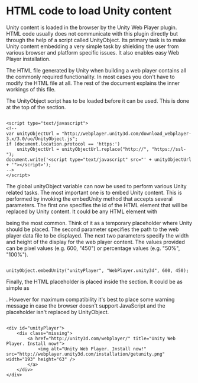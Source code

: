 HTML code to load Unity content
===============================


Unity content is loaded in the browser by the Unity <span class=keyword>Web Player</span> plugin. HTML code usually does not communicate with this plugin directly but through the help of a script called <span class=keyword>UnityObject</span>. Its primary task is to make Unity content embedding a very simple task by shielding the user from various browser and platform specific issues. It also enables easy Web Player installation.

The HTML file generated by Unity when building a web player contains all the commonly required functionality. In most cases you don't have to modify the HTML file at all. The rest of the document explains the inner workings of this file.

The UnityObject script has to be loaded before it can be used. This is done at the top of the <span class=component><head></span> section.

````

<script type="text/javascript">
<!--
var unityObjectUrl = "http://webplayer.unity3d.com/download_webplayer-3.x/3.0/uo/UnityObject.js";
if (document.location.protocol == 'https:')
	unityObjectUrl = unityObjectUrl.replace("http://", "https://ssl-");
document.write('<script type="text/javascript" src="' + unityObjectUrl + '"></script>');
-->
</script>

````

The global <span class=component>unityObject</span> variable can now be used to perform various Unity related tasks. The most important one is to embed Unity content. This is performed by invoking the <span class=component>embedUnity</span> method that accepts several parameters. The first one specifies the <span class=component>id</span> of the HTML element that will be replaced by Unity content. It could be any HTML element with <span class=component><div></span> being the most common. Think of it as a temporary placeholder where Unity should be placed. The second parameter specifies the path to the web player data file to be displayed. The next two parameters specify the width and height of the display for the web player content. The values provided can be pixel values (e.g. <span class=component>600</span>, <span class=component>"450"</span>) or percentage values (e.g. <span class=component>"50%"</span>, <span class=component>"100%"</span>).

````

unityObject.embedUnity("unityPlayer", "WebPlayer.unity3d", 600, 450);

````

Finally, the HTML placeholder is placed inside the <span class=component><body></span> section. It could be as simple as <span class=component><div id="unityPlayer" /></span>. However for maximum compatibility it's best to place some warning message in case the browser doesn't support JavaScript and the placeholder isn't replaced by UnityObject.

````

<div id="unityPlayer">
	<div class="missing">
		<a href="http://unity3d.com/webplayer/" title="Unity Web Player. Install now!">
			<img alt="Unity Web Player. Install now!" src="http://webplayer.unity3d.com/installation/getunity.png" width="193" height="63" />
		</a>
	</div>
</div>

````

